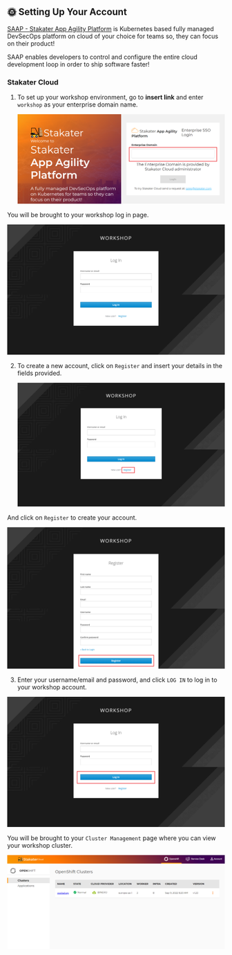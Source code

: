 ## 🌞 Setting Up Your Account

[SAAP - Stakater App Agility Platform](https://docs.cloud.stakater.com/content/sre/introduction/introduction.html) is Kubernetes based fully managed DevSecOps platform on cloud of your choice for teams so, they can focus on their product!

SAAP enables developers to control and configure the entire cloud development loop in order to ship software faster!

### Stakater Cloud

1. To set up your workshop environment, go to **insert link** and enter `workshop` as your enterprise domain name.

   ![login-page](./images/workshop-login.png)
 
 
 
You will be brought to your workshop log in page.
  
 
   ![login-page2](./images/workshop-login2.png)
 
 
 
2. To create a new account, click on `Register` and insert your details in the fields provided. 
 
 
   ![register-page](./images/workshop-register.png)
 

And click on `Register` to create your account.

   ![register-page2](./images/workshop-register2.png)


3.  Enter your username/email and password, and click `LOG IN` to log in to your workshop account.
 
 
   ![login-page2](./images/workshop-login3.png)
 
 
 You will be brought to your `Cluster Management` page where you can view your workshop cluster.



   ![cluster-page](./images/cluster-management-page.png)







  

  
  
 
 
 
 
